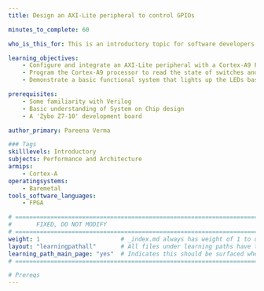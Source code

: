 ```yaml
---
title: Design an AXI-Lite peripheral to control GPIOs

minutes_to_complete: 60

who_is_this_for: This is an introductory topic for software developers interested in System on Chip Design.

learning_objectives: 
    - Configure and integrate an AXI-Lite peripheral with a Cortex-A9 Processing System.
    - Program the Cortex-A9 processor to read the state of switches and control the LEDs using a C program.
    - Demonstrate a basic functional system that lights up the LEDs based on the status of the switches.  

prerequisites:
    - Some familiarity with Verilog
    - Basic understanding of System on Chip design
    - A 'Zybo Z7-10' development board 

author_primary: Pareena Verma

### Tags
skilllevels: Introductory
subjects: Performance and Architecture
armips:
    - Cortex-A
operatingsystems:
    - Baremetal
tools_software_languages:
    - FPGA

# ================================================================================
#       FIXED, DO NOT MODIFY
# ================================================================================
weight: 1                       # _index.md always has weight of 1 to order correctly
layout: "learningpathall"       # All files under learning paths have this same wrapper
learning_path_main_page: "yes"  # Indicates this should be surfaced when looking for related content. Only set for _index.md of learning path content.
# ================================================================================

# Prereqs
---
```

